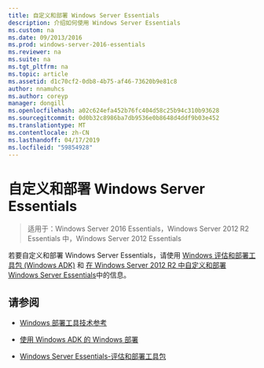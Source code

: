 ```yaml
---
title: 自定义和部署 Windows Server Essentials
description: 介绍如何使用 Windows Server Essentials
ms.custom: na
ms.date: 09/2013/2016
ms.prod: windows-server-2016-essentials
ms.reviewer: na
ms.suite: na
ms.tgt_pltfrm: na
ms.topic: article
ms.assetid: d1c70cf2-0db8-4b75-af46-73620b9e81c8
author: nnamuhcs
ms.author: coreyp
manager: dongill
ms.openlocfilehash: a02c624efa452b76fc404d58c25b94c310b93628
ms.sourcegitcommit: 0d0b32c8986ba7db9536e0b8648d4ddf9b03e452
ms.translationtype: MT
ms.contentlocale: zh-CN
ms.lasthandoff: 04/17/2019
ms.locfileid: "59854928"
---
```

# <a name="customize-and-deploy-windows-server-essentials"></a>自定义和部署 Windows Server Essentials

>适用于：Windows Server 2016 Essentials，Windows Server 2012 R2 Essentials 中，Windows Server 2012 Essentials
  
 若要自定义和部署 Windows Server Essentials，请使用 [Windows 评估和部署工具包 (Windows ADK)](https://www.microsoft.com/download/details.aspx?id=39982) 和 [在 Windows Server 2012 R2 中自定义和部署 Windows Server Essentials](https://technet.microsoft.com/library/dn293241.aspx)中的信息。  
  
## <a name="see-also"></a>请参阅  
  
-   [Windows 部署工具技术参考](https://technet.microsoft.com/library/hh825039.aspx)  
  
-   [使用 Windows ADK 的 Windows 部署](https://technet.microsoft.com/library/hh824947.aspx)  
  
-   [Windows Server Essentials-评估和部署工具包](Assessment-and-Deployment-Kit-for-Windows-Server-Essentials.md)